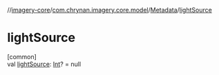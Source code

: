 //[imagery-core](../../../index.md)/[com.chrynan.imagery.core.model](../index.md)/[Metadata](index.md)/[lightSource](light-source.md)

# lightSource

[common]\
val [lightSource](light-source.md): [Int](https://kotlinlang.org/api/latest/jvm/stdlib/kotlin/-int/index.html)? = null
